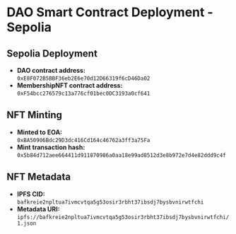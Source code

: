 # DAO Smart Contract Deployment - Sepolia

## Sepolia Deployment

- **DAO contract address:**  
  `0xE8F072B5BBF36eb2E6e70d12D66319f6cD46Da02`
- **MembershipNFT contract address:**  
  `0xF54bcc276579c13a776cf01bec0DC3193a0cf641`

## NFT Minting

- **Minted to EOA:**  
  `0xBA50906Bdc29D3dc416Cd164c46762a3ff3a75Fa`
- **Mint transaction hash:**  
  `0x5b84d712aee664411d911870986a0aa18e99ad8512d3e8b972e7d4e82ddd9c4f`

## NFT Metadata

- **IPFS CID:**  
  `bafkreie2npltua7ivmcvtqa5g53osir3rbht37ibsdj7bysbvnirwtfchi`
- **Metadata URI:**  
  `ipfs://bafkreie2npltua7ivmcvtqa5g53osir3rbht37ibsdj7bysbvnirwtfchi/1.json`
